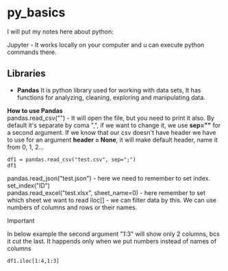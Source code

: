 # py_basics
I will put my notes here about python:

Jupyter - It works locally on your computer and u can execute python commands there. 

## Libraries
- **Pandas** It is python library used for working with data sets, It has functions for analyzing, cleaning, exploring and manipulating data. <br>

**How to use Pandas** <br>
pandas.read_csv("") - It will open the file, but you need to print it also. By default it's separate by coma ",", if we want to change it, we use **sep=""** for a second argument. If we know that our csv doesn't have header we have to use for an argument **header = None**, it will make default header, name it from 0, 1, 2...
```
df1 = pandas.read_csv("test.csv", sep=";")
df1
```
pandas.read_json("test.json") - here we need to remember to set index. set_index("ID")<br>
pandas.read_excel("test.xlsx", sheet_name=0) - here remember to set which sheet we want to read
iloc[] - we can filter data by this. We can use numbers of columns and rows or their names.
 >[!IMPORTANT]
 >In below example the second argument "1:3" will show only 2 columns, bcs it cut the last. It happends only when we put numbers instead of names of columns
```
df1.iloc[1:4,1:3]
```